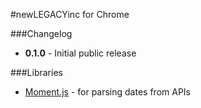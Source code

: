 #newLEGACYinc for Chrome

###Changelog

- **0.1.0** - Initial public release

###Libraries

- [Moment.js](http://momentjs.com/) - for parsing dates from APIs